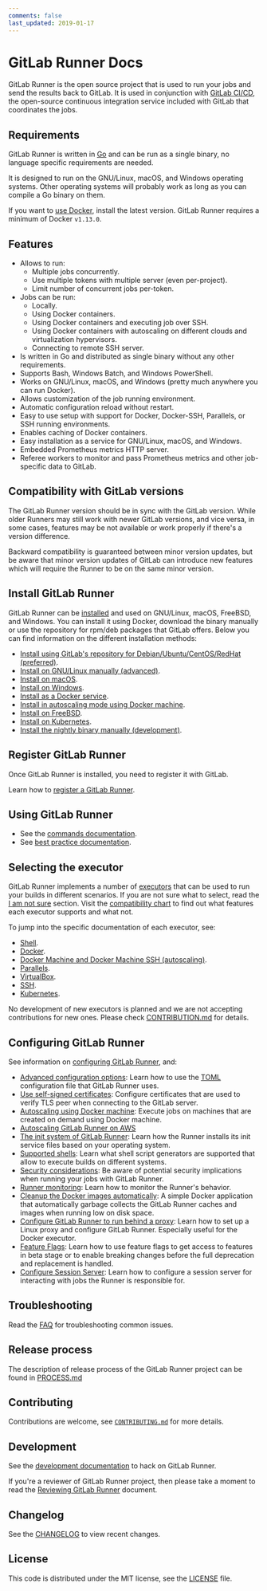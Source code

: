 ```yaml
---
comments: false
last_updated: 2019-01-17
---
```


# GitLab Runner Docs

GitLab Runner is the open source project that is used to run your jobs and
send the results back to GitLab. It is used in conjunction with [GitLab CI/CD](https://about.gitlab.com/stages-devops-lifecycle/continuous-integration/),
the open-source continuous integration service included with GitLab that
coordinates the jobs.

## Requirements

GitLab Runner is written in [Go](https://golang.org) and can be run as a single binary, no
language specific requirements are needed.

It is designed to run on the GNU/Linux, macOS, and Windows operating systems.
Other operating systems will probably work as long as you can compile a Go
binary on them.

If you want to [use Docker](executors/docker.md), install the latest version.
GitLab Runner requires a minimum of Docker `v1.13.0`.

## Features

- Allows to run:
  - Multiple jobs concurrently.
  - Use multiple tokens with multiple server (even per-project).
  - Limit number of concurrent jobs per-token.
- Jobs can be run:
  - Locally.
  - Using Docker containers.
  - Using Docker containers and executing job over SSH.
  - Using Docker containers with autoscaling on different clouds and virtualization hypervisors.
  - Connecting to remote SSH server.
- Is written in Go and distributed as single binary without any other requirements.
- Supports Bash, Windows Batch, and Windows PowerShell.
- Works on GNU/Linux, macOS, and Windows (pretty much anywhere you can run Docker).
- Allows customization of the job running environment.
- Automatic configuration reload without restart.
- Easy to use setup with support for Docker, Docker-SSH, Parallels, or SSH running environments.
- Enables caching of Docker containers.
- Easy installation as a service for GNU/Linux, macOS, and Windows.
- Embedded Prometheus metrics HTTP server.
- Referee workers to monitor and pass Prometheus metrics and other job-specific data to GitLab.

## Compatibility with GitLab versions

The GitLab Runner version should be in sync with the GitLab version. While older
Runners may still work with newer GitLab versions, and vice versa, in some cases,
features may be not available or work properly if there's a version difference.

Backward compatibility is guaranteed between minor version updates,
but be aware that minor version updates of GitLab can introduce new features
which will require the Runner to be on the same minor version.

## Install GitLab Runner

GitLab Runner can be [installed](install/index.md) and used on GNU/Linux, macOS, FreeBSD, and Windows.
You can install it using Docker, download the binary manually or use the
repository for rpm/deb packages that GitLab offers. Below you can find
information on the different installation methods:

- [Install using GitLab's repository for Debian/Ubuntu/CentOS/RedHat (preferred)](install/linux-repository.md).
- [Install on GNU/Linux manually (advanced)](install/linux-manually.md).
- [Install on macOS](install/osx.md).
- [Install on Windows](install/windows.md).
- [Install as a Docker service](install/docker.md).
- [Install in autoscaling mode using Docker machine](executors/docker_machine.md).
- [Install on FreeBSD](install/freebsd.md).
- [Install on Kubernetes](install/kubernetes.md).
- [Install the nightly binary manually (development)](install/bleeding-edge.md).

## Register GitLab Runner

Once GitLab Runner is installed, you need to register it with GitLab.

Learn how to [register a GitLab Runner](register/index.md).

## Using GitLab Runner

- See the [commands documentation](commands/README.md).
- See [best practice documentation](best_practice/index.md).

## Selecting the executor

GitLab Runner implements a number of [executors](executors/README.md) that can be used to run your
builds in different scenarios. If you are not sure what to select, read the
[I am not sure](executors/README.md#i-am-not-sure) section.
Visit the [compatibility chart](executors/README.md#compatibility-chart) to find
out what features each executor supports and what not.

To jump into the specific documentation of each executor, see:

- [Shell](executors/shell.md).
- [Docker](executors/docker.md).
- [Docker Machine and Docker Machine SSH (autoscaling)](executors/docker_machine.md).
- [Parallels](executors/parallels.md).
- [VirtualBox](executors/virtualbox.md).
- [SSH](executors/ssh.md).
- [Kubernetes](executors/kubernetes.md).

No development of new executors is planned and we are not accepting
contributions for new ones. Please check
[CONTRIBUTION.md](https://gitlab.com/gitlab-org/gitlab-runner/blob/master/CONTRIBUTING.md#contributing-a-new-executors)
for details.

## Configuring GitLab Runner

See information on [configuring GitLab Runner](configuration/index.md), and:

- [Advanced configuration options](configuration/advanced-configuration.md): Learn how to use the [TOML](https://github.com/toml-lang/toml) configuration file that GitLab Runner uses.
- [Use self-signed certificates](configuration/tls-self-signed.md): Configure certificates that are used to verify TLS peer when connecting to the GitLab server.
- [Autoscaling using Docker machine](configuration/autoscale.md): Execute jobs on machines that are created on demand using Docker machine.
- [Autoscaling GitLab Runner on AWS](configuration/runner_autoscale_aws/index.md)
- [The init system of GitLab Runner](configuration/init.md): Learn how the Runner installs its init service files based on your operating system.
- [Supported shells](shells/index.md): Learn what shell script generators are supported that allow to execute builds on different systems.
- [Security considerations](security/index.md): Be aware of potential security implications when running your jobs with GitLab Runner.
- [Runner monitoring](monitoring/README.md): Learn how to monitor the Runner's behavior.
- [Cleanup the Docker images automatically](https://gitlab.com/gitlab-org/gitlab-runner-docker-cleanup): A simple Docker application that automatically garbage collects the GitLab Runner caches and images when running low on disk space.
- [Configure GitLab Runner to run behind a proxy](configuration/proxy.md): Learn how to set up a Linux proxy and configure GitLab Runner. Especially useful for the Docker executor.
- [Feature Flags](configuration/feature-flags.md): Learn how to use feature flags to get access to features in beta stage or to enable breaking changes before the full deprecation and replacement is handled.
- [Configure Session Server](configuration/advanced-configuration.md#the-session_server-section): Learn how to configure a session server for interacting with jobs the Runner is responsible for.

## Troubleshooting

Read the [FAQ](faq/README.md) for troubleshooting common issues.

## Release process

The description of release process of the GitLab Runner project can be
found in
[PROCESS.md](https://gitlab.com/gitlab-org/gitlab-runner/blob/master/PROCESS.md)

## Contributing

Contributions are welcome, see [`CONTRIBUTING.md`](https://gitlab.com/gitlab-org/gitlab-runner/blob/master/CONTRIBUTING.md) for more details.

## Development

See the [development documentation](development/README.md) to hack on GitLab
Runner.

If you're a reviewer of GitLab Runner project, then please take a moment to read the
[Reviewing GitLab Runner](development/reviewing-gitlab-runner.md) document.

## Changelog

See the [CHANGELOG](https://gitlab.com/gitlab-org/gitlab-runner/blob/master/CHANGELOG.md) to view recent changes.

## License

This code is distributed under the MIT license, see the [LICENSE](https://gitlab.com/gitlab-org/gitlab-runner/blob/master/LICENSE) file.
